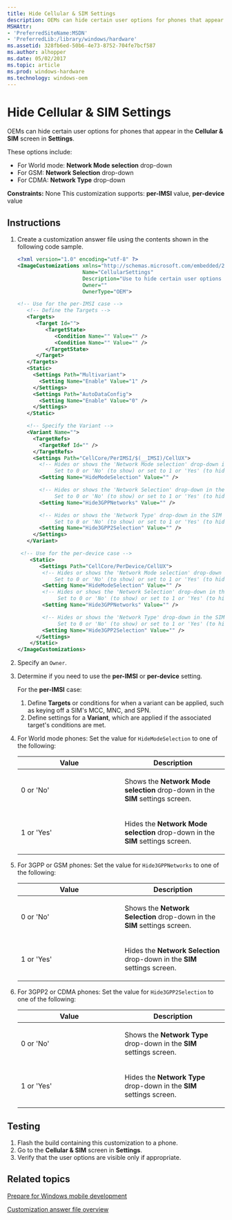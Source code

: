 ```yaml
---
title: Hide Cellular & SIM Settings
description: OEMs can hide certain user options for phones that appear in the Cellular SIM screen in Settings.
MSHAttr:
- 'PreferredSiteName:MSDN'
- 'PreferredLib:/library/windows/hardware'
ms.assetid: 328fb6ed-50b6-4e73-8752-704fe7bcf587
ms.author: alhopper
ms.date: 05/02/2017
ms.topic: article
ms.prod: windows-hardware
ms.technology: windows-oem
---
```

# Hide Cellular & SIM Settings

OEMs can hide certain user options for phones that appear in the **Cellular & SIM** screen in **Settings**.

These options include:

* For World mode: **Network Mode selection** drop-down
* For GSM: **Network Selection** drop-down
* For CDMA: **Network Type** drop-down

<a href="" id="constraints---none"></a>**Constraints:** None
This customization supports: **per-IMSI** value, **per-device** value

## Instructions

1. Create a customization answer file using the contents shown in the following code sample.

   ```XML
   <?xml version="1.0" encoding="utf-8" ?>
   <ImageCustomizations xmlns="http://schemas.microsoft.com/embedded/2004/10/ImageUpdate"
                        Name="CellularSettings"
                        Description="Use to hide certain user options for phones that appear in the cellular+SIM settings screen."
                        Owner=""
                        OwnerType="OEM">

   <!-- Use for the per-IMSI case -->
      <!-- Define the Targets -->
      <Targets>
         <Target Id="">
            <TargetState>
               <Condition Name="" Value="" />
               <Condition Name="" Value="" />
            </TargetState>
         </Target>
      </Targets>
      <Static>
        <Settings Path="Multivariant">
          <Setting Name="Enable" Value="1" />
        </Settings>
        <Settings Path="AutoDataConfig">
          <Setting Name="Enable" Value="0" />
        </Settings>
      </Static>

      <!-- Specify the Variant -->
      <Variant Name="">
        <TargetRefs>
          <TargetRef Id="" />
        </TargetRefs>
        <Settings Path="CellCore/PerIMSI/$(__IMSI)/CellUX">
          <!-- Hides or shows the 'Network Mode selection' drop-down in the SIM settings screen for world mode phones.
               Set to 0 or 'No' (to show) or set to 1 or 'Yes' (to hide). -->
          <Setting Name="HideModeSelection" Value="" />

          <!-- Hides or shows the 'Network Selection' drop-down in the SIM settings screen for 3GPP or GSM phones. 
               Set to 0 or 'No' (to show) or set to 1 or 'Yes' (to hide). -->
          <Setting Name="Hide3GPPNetworks" Value="" />

          <!-- Hides or shows the 'Network Type' drop-down in the SIM settings screen for 3GPP2 or CDMA phones. 
               Set to 0 or 'No' (to show) or set to 1 or 'Yes' (to hide). -->
          <Setting Name="Hide3GPP2Selection" Value="" />
        </Settings>
      </Variant>

    <!-- Use for the per-device case -->
       <Static>  
          <Settings Path="CellCore/PerDevice/CellUX">
           <!-- Hides or shows the 'Network Mode selection' drop-down in the SIM settings screen for world mode phones.
               Set to 0 or 'No' (to show) or set to 1 or 'Yes' (to hide). -->
           <Setting Name="HideModeSelection" Value="" />
           <!-- Hides or shows the 'Network Selection' drop-down in the SIM settings screen for 3GPP or GSM phones. 
                Set to 0 or 'No' (to show) or set to 1 or 'Yes' (to hide). -->
           <Setting Name="Hide3GPPNetworks" Value="" />

           <!-- Hides or shows the 'Network Type' drop-down in the SIM settings screen for 3GPP2 or CDMA phones. 
                Set to 0 or 'No' (to show) or set to 1 or 'Yes' (to hide). -->
           <Setting Name="Hide3GPP2Selection" Value="" />
         </Settings>
       </Static>
   </ImageCustomizations>
   ```

1. Specify an `Owner`.
1. Determine if you need to use the **per-IMSI** or **per-device** setting.

   For the **per-IMSI** case:

   1. Define **Targets** or conditions for when a variant can be applied, such as keying off a SIM's MCC, MNC, and SPN.
   1. Define settings for a **Variant**, which are applied if the associated target's conditions are met.

1. For World mode phones: Set the value for `HideModeSelection` to one of the following:

    <table>
    <colgroup>
    <col width="50%" />
    <col width="50%" />
    </colgroup>
    <thead>
    <tr class="header">
    <th>Value</th>
    <th>Description</th>
    </tr>
    </thead>
    <tbody>
    <tr class="odd">
    <td><p>0 or 'No'</p></td>
    <td><p>Shows the <strong>Network Mode selection</strong> drop-down in the <strong>SIM</strong> settings screen.</p></td>
    </tr>
    <tr class="even">
    <td><p>1 or 'Yes'</p></td>
    <td><p>Hides the <strong>Network Mode selection</strong> drop-down in the <strong>SIM</strong> settings screen.</p></td>
    </tr>
    </tbody>
    </table>

1. For 3GPP or GSM phones: Set the value for `Hide3GPPNetworks` to one of the following:

    <table>
    <colgroup>
    <col width="50%" />
    <col width="50%" />
    </colgroup>
    <thead>
    <tr class="header">
    <th>Value</th>
    <th>Description</th>
    </tr>
    </thead>
    <tbody>
    <tr class="odd">
    <td><p>0 or 'No'</p></td>
    <td><p>Shows the <strong>Network Selection</strong> drop-down in the <strong>SIM</strong> settings screen.</p></td>
    </tr>
    <tr class="even">
    <td><p>1 or 'Yes'</p></td>
    <td><p>Hides the <strong>Network Selection</strong> drop-down in the <strong>SIM</strong> settings screen.</p></td>
    </tr>
    </tbody>
    </table>

1. For 3GPP2 or CDMA phones: Set the value for `Hide3GPP2Selection` to one of the following:

    <table>
    <colgroup>
    <col width="50%" />
    <col width="50%" />
    </colgroup>
    <thead>
    <tr class="header">
    <th>Value</th>
    <th>Description</th>
    </tr>
    </thead>
    <tbody>
    <tr class="odd">
    <td><p>0 or 'No'</p></td>
    <td><p>Shows the <strong>Network Type</strong> drop-down in the <strong>SIM</strong> settings screen.</p></td>
    </tr>
    <tr class="even">
    <td><p>1 or 'Yes'</p></td>
    <td><p>Hides the <strong>Network Type</strong> drop-down in the <strong>SIM</strong> settings screen.</p></td>
    </tr>
    </tbody>
    </table>

## Testing

1. Flash the build containing this customization to a phone.
1. Go to the **Cellular & SIM** screen in **Settings**.
1. Verify that the user options are visible only if appropriate.

## Related topics

[Prepare for Windows mobile development](https://docs.microsoft.com/en-us/windows-hardware/manufacture/mobile/preparing-for-windows-mobile-development)

[Customization answer file overview](https://docs.microsoft.com/en-us/windows-hardware/customize/mobile/mcsf/customization-answer-file)